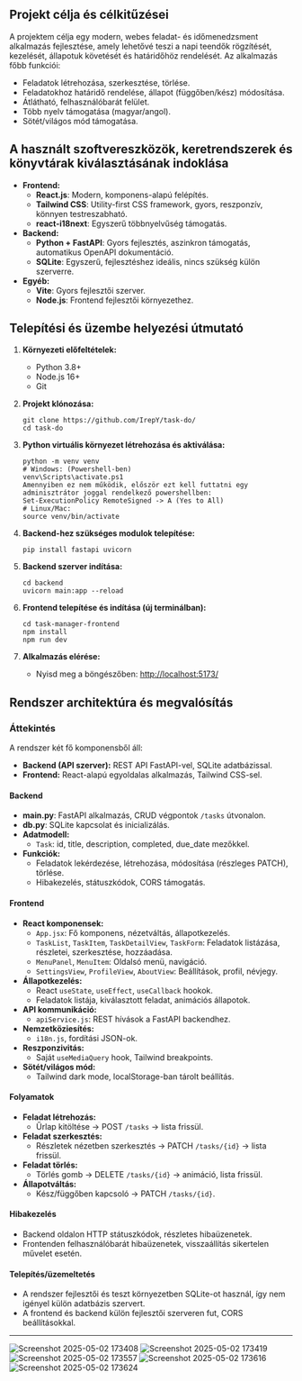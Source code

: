 ## Projekt célja és célkitűzései

A projektem célja egy modern, webes feladat- és időmenedzsment alkalmazás fejlesztése, amely lehetővé teszi a napi teendők rögzítését, kezelését, állapotuk követését és határidőhöz rendelését. Az alkalmazás főbb funkciói:
- Feladatok létrehozása, szerkesztése, törlése.
- Feladatokhoz határidő rendelése, állapot (függőben/kész) módosítása.
- Átlátható, felhasználóbarát felület.
- Több nyelv támogatása (magyar/angol).
- Sötét/világos mód támogatása.

## A használt szoftvereszközök, keretrendszerek és könyvtárak kiválasztásának indoklása

- **Frontend:**  
  - **React.js**: Modern, komponens-alapú felépítés.
  - **Tailwind CSS**: Utility-first CSS framework, gyors, reszponzív, könnyen testreszabható.
  - **react-i18next**: Egyszerű többnyelvűség támogatás.
- **Backend:**  
  - **Python + FastAPI**: Gyors fejlesztés, aszinkron támogatás, automatikus OpenAPI dokumentáció.
  - **SQLite**: Egyszerű, fejlesztéshez ideális, nincs szükség külön szerverre.
- **Egyéb:**  
  - **Vite**: Gyors fejlesztői szerver.
  - **Node.js**: Frontend fejlesztői környezethez.

## Telepítési és üzembe helyezési útmutató

1. **Környezeti előfeltételek:**  
   - Python 3.8+  
   - Node.js 16+  
   - Git

2. **Projekt klónozása:**  
   ```
   git clone https://github.com/IrepY/task-do/
   cd task-do
   ```

3. **Python virtuális környezet létrehozása és aktiválása:**  
   ```
   python -m venv venv
   # Windows: (Powershell-ben)
   venv\Scripts\activate.ps1
   Amennyiben ez nem működik, először ezt kell futtatni egy adminisztrátor joggal rendelkező powershellben:
   Set-ExecutionPolicy RemoteSigned -> A (Yes to All)
   # Linux/Mac:
   source venv/bin/activate
   ```

4. **Backend-hez szükséges modulok telepítése:**  
   ```
   pip install fastapi uvicorn
   ```

5. **Backend szerver indítása:**  
   ```
   cd backend
   uvicorn main:app --reload
   ```

6. **Frontend telepítése és indítása (új terminálban):**  
   ```
   cd task-manager-frontend
   npm install
   npm run dev
   ```

7. **Alkalmazás elérése:**  
   - Nyisd meg a böngészőben: [http://localhost:5173/](http://localhost:5173/)

## Rendszer architektúra és megvalósítás

### Áttekintés

A rendszer két fő komponensből áll:
- **Backend (API szerver):** REST API FastAPI-vel, SQLite adatbázissal.
- **Frontend:** React-alapú egyoldalas alkalmazás, Tailwind CSS-sel.

#### Backend

- **main.py**: FastAPI alkalmazás, CRUD végpontok `/tasks` útvonalon.
- **db.py**: SQLite kapcsolat és inicializálás.
- **Adatmodell:**  
  - `Task`: id, title, description, completed, due_date mezőkkel.
- **Funkciók:**  
  - Feladatok lekérdezése, létrehozása, módosítása (részleges PATCH), törlése.
  - Hibakezelés, státuszkódok, CORS támogatás.

#### Frontend

- **React komponensek:**  
  - `App.jsx`: Fő komponens, nézetváltás, állapotkezelés.
  - `TaskList`, `TaskItem`, `TaskDetailView`, `TaskForm`: Feladatok listázása, részletei, szerkesztése, hozzáadása.
  - `MenuPanel`, `MenuItem`: Oldalsó menü, navigáció.
  - `SettingsView`, `ProfileView`, `AboutView`: Beállítások, profil, névjegy.
- **Állapotkezelés:**  
  - React `useState`, `useEffect`, `useCallback` hookok.
  - Feladatok listája, kiválasztott feladat, animációs állapotok.
- **API kommunikáció:**  
  - `apiService.js`: REST hívások a FastAPI backendhez.
- **Nemzetköziesítés:**  
  - `i18n.js`, fordítási JSON-ok.
- **Reszponzivitás:**  
  - Saját `useMediaQuery` hook, Tailwind breakpoints.
- **Sötét/világos mód:**  
  - Tailwind dark mode, localStorage-ban tárolt beállítás.

#### Folyamatok

- **Feladat létrehozás:**  
  - Űrlap kitöltése → POST `/tasks` → lista frissül.
- **Feladat szerkesztés:**  
  - Részletek nézetben szerkesztés → PATCH `/tasks/{id}` → lista frissül.
- **Feladat törlés:**  
  - Törlés gomb → DELETE `/tasks/{id}` → animáció, lista frissül.
- **Állapotváltás:**  
  - Kész/függőben kapcsoló → PATCH `/tasks/{id}`.

#### Hibakezelés

- Backend oldalon HTTP státuszkódok, részletes hibaüzenetek.
- Frontenden felhasználóbarát hibaüzenetek, visszaállítás sikertelen művelet esetén.

#### Telepítés/üzemeltetés

- A rendszer fejlesztői és teszt környezetben SQLite-ot használ, így nem igényel külön adatbázis szervert.
- A frontend és backend külön fejlesztői szerveren fut, CORS beállításokkal.

---

![Screenshot 2025-05-02 173408](https://github.com/user-attachments/assets/588f4e40-a137-432c-a9d8-5d6c2f080d91)
![Screenshot 2025-05-02 173419](https://github.com/user-attachments/assets/97d6bf1f-5aa1-4f8e-9d83-aa3fa7022df0)
![Screenshot 2025-05-02 173557](https://github.com/user-attachments/assets/51427263-e589-41eb-8965-b73eaa22097c)
![Screenshot 2025-05-02 173616](https://github.com/user-attachments/assets/403cad29-6815-4f99-918f-c6ce9104b1ac)
![Screenshot 2025-05-02 173624](https://github.com/user-attachments/assets/4ebc3374-6cd6-4ffa-8aed-bc6c64161431)
